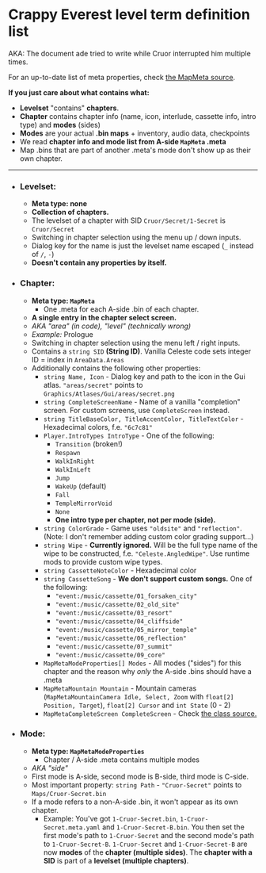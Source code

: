 # Crappy Everest level term definition list
AKA: The document ade tried to write while Cruor interrupted him multiple times.

For an up-to-date list of meta properties, check [the MapMeta source](https://github.com/EverestAPI/Everest/blob/master/Celeste.Mod.mm/Mod/Meta/MapMeta.cs).

**If you just care about what contains what:**
- **Levelset** "contains" **chapters**.
- **Chapter** contains chapter info (name, icon, interlude, cassette info, intro type) and **modes** (sides)
- **Modes** are your actual **.bin maps** + inventory, audio data, checkpoints
- We read **chapter info and mode list from A-side `MapMeta` .meta**
- Map .bins that are part of another .meta's mode don't show up as their own chapter.

---

- ### Levelset:
  - **Meta type: none**
  - **Collection of chapters.**
  - The levelset of a chapter with SID `Cruor/Secret/1-Secret` is `Cruor/Secret`
  - Switching in chapter selection using the menu up / down inputs.
  - Dialog key for the name is just the levelset name escaped (`_` instead of `/`, `-`)
  - **Doesn't contain any properties by itself.**

- ### Chapter:
  - **Meta type: `MapMeta`**
    - One .meta for each A-side .bin of each chapter.
  - **A single entry in the chapter select screen.**
  - _AKA "area" (in code), "level" (technically wrong)_
  - _Example:_ Prologue
  - Switching in chapter selection using the menu left / right inputs.
  - Contains a `string SID` **(String ID)**. Vanilla Celeste code sets integer ID = index in `AreaData.Areas`
  - Additionally contains the following other properties:
    - `string Name, Icon` - Dialog key and path to the icon in the Gui atlas. `"areas/secret"` points to `Graphics/Atlases/Gui/areas/secret.png`
    - `string CompleteScreenName` - Name of a vanilla "completion" screen. For custom screens, use `CompleteScreen` instead.
    - `string TitleBaseColor, TitleAccentColor, TitleTextColor` - Hexadecimal colors, f.e. `"6c7c81"`
    - `Player.IntroTypes IntroType` - One of the following:
      - `Transition` (broken!)
      - `Respawn`
      - `WalkInRight`
      - `WalkInLeft`
      - `Jump`
      - `WakeUp` (default)
      - `Fall`
      - `TempleMirrorVoid`
      - `None`
      - **One intro type per chapter, not per mode (side).**
    - `string ColorGrade` - Game uses `"oldsite"` and `"reflection"`. (Note: I don't remember adding custom color grading support...)
    - `string Wipe` - **Currently ignored.** Will be the full type name of the wipe to be constructed, f.e. `"Celeste.AngledWipe"`. Use runtime mods to provide custom wipe types.
    - `string CassetteNoteColor` - Hexadecimal color
    - `string CassetteSong` - **We don't support custom songs.** One of the following:
      - `"event:/music/cassette/01_forsaken_city"`
      - `"event:/music/cassette/02_old_site"`
      - `"event:/music/cassette/03_resort"`
      - `"event:/music/cassette/04_cliffside"`
      - `"event:/music/cassette/05_mirror_temple"`
      - `"event:/music/cassette/06_reflection"`
      - `"event:/music/cassette/07_summit"`
      - `"event:/music/cassette/09_core"`
    - `MapMetaModeProperties[] Modes` - All modes ("sides") for this chapter and the reason why _only_ the A-side .bins should have a .meta
    - `MapMetaMountain Mountain` - Mountain cameras (`MapMetaMountainCamera Idle, Select, Zoom` with `float[2] Position, Target`), `float[2] Cursor` and `int State` (0 - 2)
    - `MapMetaCompleteScreen CompleteScreen` - Check [the class source.](https://github.com/EverestAPI/Everest/blob/master/Celeste.Mod.mm/Mod/Meta/MapMetaCompleteScreen.cs)

- ### Mode:
  - **Meta type: `MapMetaModeProperties`**
    - Chapter / A-side .meta contains multiple modes
  - _AKA "side"_
  - First mode is A-side, second mode is B-side, third mode is C-side.
  - Most important property: `string Path` - `"Cruor-Secret"` points to `Maps/Cruor-Secret.bin`
  - If a mode refers to a non-A-side .bin, it won't appear as its own chapter.
    - Example: You've got `1-Cruor-Secret.bin`, `1-Cruor-Secret.meta.yaml` and `1-Cruor-Secret-B.bin`. You then set the first mode's path to `1-Cruor-Secret` and the second mode's path to `1-Cruor-Secret-B`. `1-Cruor-Secret` and `1-Cruor-Secret-B` are now **modes** of the **chapter (multiple sides)**. The **chapter with a SID** is part of a **levelset (multiple chapters)**.
